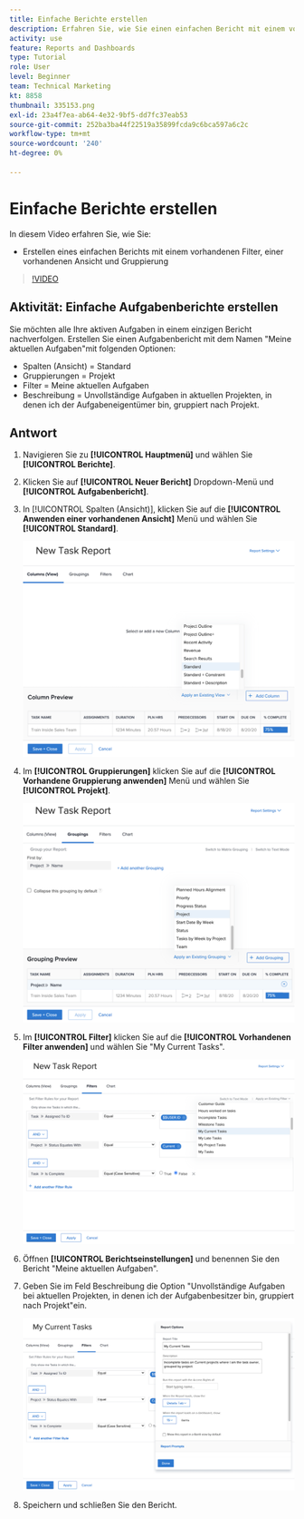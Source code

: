 ```yaml
---
title: Einfache Berichte erstellen
description: Erfahren Sie, wie Sie einen einfachen Bericht mit einem vorhandenen Filter, einer vorhandenen Ansicht und Gruppierung in Workfront erstellen.
activity: use
feature: Reports and Dashboards
type: Tutorial
role: User
level: Beginner
team: Technical Marketing
kt: 8858
thumbnail: 335153.png
exl-id: 23a4f7ea-ab64-4e32-9bf5-dd7fc37eab53
source-git-commit: 252ba3ba44f22519a35899fcda9c6bca597a6c2c
workflow-type: tm+mt
source-wordcount: '240'
ht-degree: 0%

---
```


# Einfache Berichte erstellen

In diesem Video erfahren Sie, wie Sie:

* Erstellen eines einfachen Berichts mit einem vorhandenen Filter, einer vorhandenen Ansicht und Gruppierung

>[!VIDEO](https://video.tv.adobe.com/v/335153/?quality=12)

## Aktivität: Einfache Aufgabenberichte erstellen

Sie möchten alle Ihre aktiven Aufgaben in einem einzigen Bericht nachverfolgen. Erstellen Sie einen Aufgabenbericht mit dem Namen &quot;Meine aktuellen Aufgaben&quot;mit folgenden Optionen:

* Spalten (Ansicht) = Standard
* Gruppierungen = Projekt
* Filter = Meine aktuellen Aufgaben
* Beschreibung = Unvollständige Aufgaben in aktuellen Projekten, in denen ich der Aufgabeneigentümer bin, gruppiert nach Projekt.

## Antwort

1. Navigieren Sie zu **[!UICONTROL Hauptmenü]** und wählen Sie **[!UICONTROL Berichte]**.
1. Klicken Sie auf **[!UICONTROL Neuer Bericht]** Dropdown-Menü und **[!UICONTROL Aufgabenbericht]**.
1. In [!UICONTROL Spalten (Ansicht)], klicken Sie auf die **[!UICONTROL Anwenden einer vorhandenen Ansicht]** Menü und wählen Sie **[!UICONTROL Standard]**.

   ![Ein Bild des Bildschirms zum Erstellen von Spalten in einem Aufgabenbericht](assets/simple-task-report-columns.png)

1. Im **[!UICONTROL Gruppierungen]** klicken Sie auf die **[!UICONTROL Vorhandene Gruppierung anwenden]** Menü und wählen Sie **[!UICONTROL Projekt]**.

   ![Ein Bild des Bildschirms zum Erstellen von Gruppierungen in einem Aufgabenbericht](assets/simple-task-report-groupings.png)

1. Im **[!UICONTROL Filter]** klicken Sie auf die **[!UICONTROL Vorhandenen Filter anwenden]** und wählen Sie &quot;My Current Tasks&quot;.

   ![Ein Bild des Bildschirms zum Erstellen von Filtern in einem Aufgabenbericht](assets/simple-task-report-filters.png)

1. Öffnen **[!UICONTROL Berichtseinstellungen]** und benennen Sie den Bericht &quot;Meine aktuellen Aufgaben&quot;.
1. Geben Sie im Feld Beschreibung die Option &quot;Unvollständige Aufgaben bei aktuellen Projekten, in denen ich der Aufgabenbesitzer bin, gruppiert nach Projekt&quot;ein.

   ![Ein Bild des Berichtseinstellungen-Bildschirms in einem Aufgabenbericht](assets/simple-task-report-report-settings.png)

1. Speichern und schließen Sie den Bericht.
